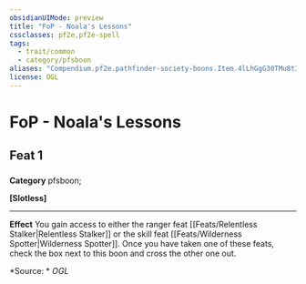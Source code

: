 ```yaml
---
obsidianUIMode: preview
title: "FoP - Noala's Lessons"
cssclasses: pf2e,pf2e-spell
tags:
  - trait/common
  - category/pfsboon
aliases: "Compendium.pf2e.pathfinder-society-boons.Item.4lLhGgG30TMu8tIx"
license: OGL
---
```

# FoP - Noala's Lessons
## Feat 1
### 

**Category** pfsboon; 




**\[Slotless\]**

* * *

**Effect** You gain access to either the ranger feat [[Feats/Relentless Stalker|Relentless Stalker]] or the skill feat [[Feats/Wilderness Spotter|Wilderness Spotter]]. Once you have taken one of these feats, check the box next to this boon and cross the other one out.

*Source: *
*OGL*